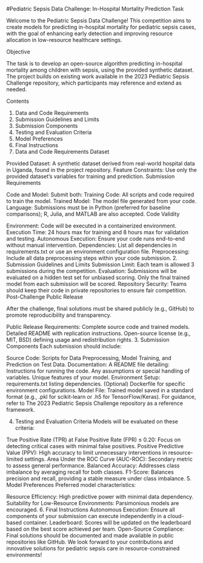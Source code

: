 #Pediatric Sepsis Data Challenge: In-Hospital Mortality Prediction Task

Welcome to the Pediatric Sepsis Data Challenge! This competition aims to create models for predicting in-hospital mortality for pediatric sepsis cases, with the goal of enhancing early detection and improving resource allocation in low-resource healthcare settings.

Objective

The task is to develop an open-source algorithm predicting in-hospital mortality among children with sepsis, using the provided synthetic dataset. The project builds on existing work available in the 2023 Pediatric Sepsis Challenge repository, which participants may reference and extend as needed.

Contents

1. Data and Code Requirements
2. Submission Guidelines and Limits
3. Submission Components
4. Testing and Evaluation Criteria
5. Model Preferences
6. Final Instructions
1. Data and Code Requirements
Dataset

Provided Dataset: A synthetic dataset derived from real-world hospital data in Uganda, found in the project repository.
Feature Constraints: Use only the provided dataset’s variables for training and prediction.
Submission Requirements

Code and Model: Submit both:
Training Code: All scripts and code required to train the model.
Trained Model: The model file generated from your code.
Language: Submissions must be in Python (preferred for baseline comparisons); R, Julia, and MATLAB are also accepted.
Code Validity

Environment: Code will be executed in a containerized environment.
Execution Time: 24 hours max for training and 8 hours max for validation and testing.
Autonomous Execution: Ensure your code runs end-to-end without manual intervention.
Dependencies: List all dependencies in requirements.txt or use an environment configuration file.
Preprocessing: Include all data preprocessing steps within your code submission.
2. Submission Guidelines and Limits
Submission Limit: Each team is allowed 3 submissions during the competition.
Evaluation: Submissions will be evaluated on a hidden test set for unbiased scoring.
Only the final trained model from each submission will be scored.
Repository Security: Teams should keep their code in private repositories to ensure fair competition.
Post-Challenge Public Release

After the challenge, final solutions must be shared publicly (e.g., GitHub) to promote reproducibility and transparency.

Public Release Requirements:
Complete source code and trained models.
Detailed README with replication instructions.
Open-source license (e.g., MIT, BSD) defining usage and redistribution rights.
3. Submission Components
Each submission should include:

Source Code:
Scripts for Data Preprocessing, Model Training, and Prediction on Test Data.
Documentation:
A README file detailing:
Instructions for running the code.
Any assumptions or special handling of variables.
Unique features of your model.
Environment Setup:
requirements.txt listing dependencies.
(Optional) Dockerfile for specific environment configurations.
Model File:
Trained model saved in a standard format (e.g., .pkl for scikit-learn or .h5 for TensorFlow/Keras).
For guidance, refer to The 2023 Pediatric Sepsis Challenge repository as a reference framework.

4. Testing and Evaluation Criteria
Models will be evaluated on these criteria:

True Positive Rate (TPR) at False Positive Rate (FPR) ≤ 0.20: Focus on detecting critical cases with minimal false positives.
Positive Predictive Value (PPV): High accuracy to limit unnecessary interventions in resource-limited settings.
Area Under the ROC Curve (AUC-ROC): Secondary metric to assess general performance.
Balanced Accuracy: Addresses class imbalance by averaging recall for both classes.
F1-Score: Balances precision and recall, providing a stable measure under class imbalance.
5. Model Preferences
Preferred model characteristics:

Resource Efficiency: High predictive power with minimal data dependency.
Suitability for Low-Resource Environments: Parsimonious models are encouraged.
6. Final Instructions
Autonomous Execution: Ensure all components of your submission can execute independently in a cloud-based container.
Leaderboard: Scores will be updated on the leaderboard based on the best score achieved per team.
Open-Source Compliance: Final solutions should be documented and made available in public repositories like GitHub.
We look forward to your contributions and innovative solutions for pediatric sepsis care in resource-constrained environments!